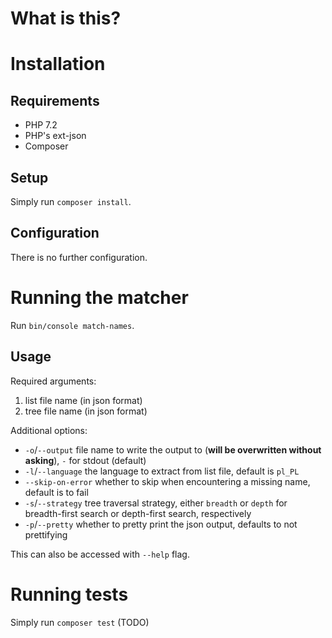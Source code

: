 # What is this?



# Installation

## Requirements ##

* PHP 7.2
* PHP's ext-json
* Composer

## Setup ##

Simply run `composer install`.

## Configuration ##

There is no further configuration.

# Running the matcher

Run `bin/console match-names`.

## Usage ##

Required arguments:

1. list file name (in json format)
2. tree file name (in json format)

Additional options:

* `-o`/`--output` file name to write the output to (**will be overwritten without asking**), `-` for stdout (default)
* `-l`/`--language` the language to extract from list file, default is `pl_PL`
* `--skip-on-error` whether to skip when encountering a missing name, default is to fail
* `-s`/`--strategy` tree traversal strategy, either `breadth` or `depth` for breadth-first search or depth-first search, respectively
* `-p`/`--pretty` whether to pretty print the json output, defaults to not prettifying
   
This can also be accessed with `--help` flag.

# Running tests

Simply run `composer test` (TODO)